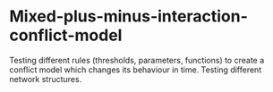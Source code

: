 # Mixed-plus-minus-interaction-conflict-model
Testing different rules (thresholds, parameters, functions) to create a conflict model which changes its behaviour in time. 
Testing different network structures.
